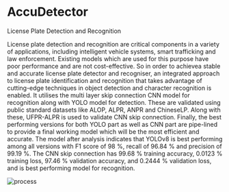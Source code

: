 # AccuDetector
License Plate Detection and Recognition

License plate detection and recognition are critical components in a variety of applications, including intelligent vehicle systems, smart trafficking and law enforcement. Existing models which are used for this purpose have poor performance and are not cost-effective. So in order to achievea stable and accurate license plate detector and recogniser, an integrated approach to license plate identification and recognition that takes advantage of cutting-edge techniques in object detection and character recognition is enabled. It utilises the multi layer skip connection CNN model for recognition along with YOLO model for detection. These are validated using public standard datasets like ALOP, ALPR, ANPR and ChineseLP. Along with these, UFPR-ALPR is used to validate CNN skip connection. Finally, the best performing versions for both YOLO part as well as CNN part are pipe-lined to provide a final working model which will be the most efficient and accurate. The model after analysis indicates that YOLOv8 is best performing among all versions with F1 score of 98 %, recall of 96.84 % and precision of 99.19 %. The CNN skip connection has 99.68 % training accuracy, 0.0123 % training loss, 97.46 % validation accuracy, and 0.2444 % validation loss, and is best performing model for recognition.

![process](https://github.com/Harshit-tech76/AccuDetector/assets/85496146/2fb0ec0e-c4c7-4fcb-baa9-56d96a772bec)
